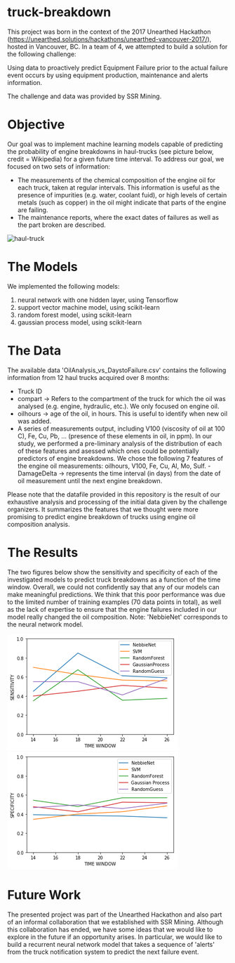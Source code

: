 # truck-breakdown
This project was born in the context of the 2017 Unearthed Hackathon (https://unearthed.solutions/hackathons/unearthed-vancouver-2017/), hosted in Vancouver, BC. In a team of 4, we attempted to build a solution for the following challenge:

Using data to proactively predict Equipment Failure prior to the actual failure event occurs by using equipment production, maintenance and alerts information. 

The challenge and data was provided by SSR Mining.

# Objective
Our goal was to implement machine learning models capable of predicting the probability of engine breakdowns in haul-trucks (see picture below, credit = Wikipedia) for a given future time interval. To address our goal, we focused on two sets of information:

- The measurements of the chemical composition of the engine oil for each truck, taken at regular intervals. This information is useful as the presence of impurities (e.g. water, coolant fuid), or high levels of certain metals (such as copper) in the oil might indicate that parts of the engine are failing. 
- The maintenance reports, where the exact dates of failures as well as the part broken are described.

![haul-truck](https://upload.wikimedia.org/wikipedia/commons/5/5c/CamionFermont.png?raw=true "haul-truck")

# The Models
We implemented the following models:
1) neural network with one hidden layer, using Tensorflow
2) support vector machine model, using scikit-learn
3) random forest model, using scikit-learn
4) gaussian process model, using scikit-learn

# The Data
The available data 'OilAnalysis_vs_DaystoFailure.csv' contains the following information from 12 haul trucks acquired over 8 months:
- Truck ID
- compart -> Refers to the compartment of the truck for which the oil was analysed (e.g. engine, hydraulic, etc.). We only focused on engine oil.
- oilhours -> age of the oil, in hours. This is useful to identify when new oil was added.
- A series of measurements output, including V100 (viscosity of oil at 100 C), Fe, Cu, Pb, ... (presence of these elements in oil, in ppm). In our study, we performed a pre-liminary analysis of the distribution of each of these features and asessed which ones could be potentially predictors of engine breakdowns. We chose the following 7 features of the engine oil measurements: oilhours, V100, Fe, Cu, Al, Mo, Sulf. 
-DamageDelta -> represents the time interval (in days) from the date of oil measurement until the next engine breakdown. 

Please note that the datafile provided in this repository is the result of our exhaustive analysis and processing of the initial data given by the challenge organizers. It summarizes the features that we thought were more promising to predict engine breakdown of trucks using engine oil composition analysis.

# The Results
The two figures below show the sensitivity and specificity of each of the investigated models to predict truck breakdowns as a function of the time window. Overall, we could not confidently say that any of our models can make meaningful predictions. We think that this poor performance was due to the limited number of training examples (70 data points in total), as well as the lack of expertise to ensure that the engine failures included in our model really changed the oil composition. Note: 'NebbieNet' corresponds to the neural network model.

![sensitivity](https://github.com/plesqui/truck-breakdown/blob/master/performance-sensitivity.png?raw=true "Sensitivity")
![specificity](https://github.com/plesqui/truck-breakdown/blob/master/performance_specificity.png?raw=true "Specificity")

# Future Work
The presented project was part of the Unearthed Hackathon and also part of an informal collaboration that we established with SSR Mining. Although this collaboration has ended, we have some ideas that we would like to explore in the future if an opportunity arises. In particular, we would like to build a recurrent neural network model that takes a sequence of 'alerts' from the truck notification system to predict the next failure event.  
